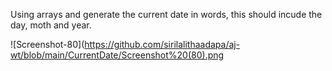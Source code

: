 Using arrays and generate the current date in words, this should incude the day, moth and year.

![Screenshot-80](https://github.com/sirilalithaadapa/aj-wt/blob/main/CurrentDate/Screenshot%20(80).png

